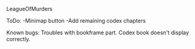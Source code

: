 LeagueOfMurders


ToDo:
-Minimap button
-Add remaining codex chapters

Known bugs:
Troubles with bookframe part. 
Codex book doesn't display correctly.


